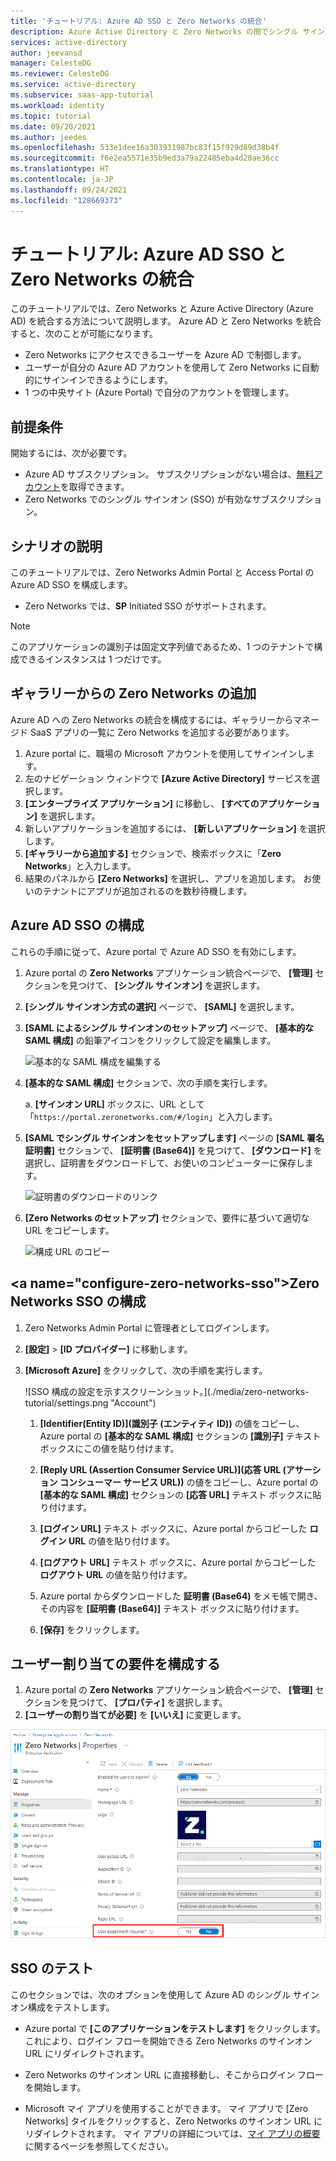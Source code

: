 ```yaml
---
title: 'チュートリアル: Azure AD SSO と Zero Networks の統合'
description: Azure Active Directory と Zero Networks の間でシングル サインオンを構成する方法について説明します。
services: active-directory
author: jeevansd
manager: CelesteDG
ms.reviewer: CelesteDG
ms.service: active-directory
ms.subservice: saas-app-tutorial
ms.workload: identity
ms.topic: tutorial
ms.date: 09/20/2021
ms.author: jeedes
ms.openlocfilehash: 533e1dee16a303931987bc83f15f929d89d38b4f
ms.sourcegitcommit: f6e2ea5571e35b9ed3a79a22485eba4d20ae36cc
ms.translationtype: HT
ms.contentlocale: ja-JP
ms.lasthandoff: 09/24/2021
ms.locfileid: "128669373"
---
```

# <a name="tutorial-azure-ad-sso-integration-with-zero-networks"></a>チュートリアル: Azure AD SSO と Zero Networks の統合

このチュートリアルでは、Zero Networks と Azure Active Directory (Azure AD) を統合する方法について説明します。 Azure AD と Zero Networks を統合すると、次のことが可能になります。

* Zero Networks にアクセスできるユーザーを Azure AD で制御します。
* ユーザーが自分の Azure AD アカウントを使用して Zero Networks に自動的にサインインできるようにします。
* 1 つの中央サイト (Azure Portal) で自分のアカウントを管理します。

## <a name="prerequisites"></a>前提条件

開始するには、次が必要です。

* Azure AD サブスクリプション。 サブスクリプションがない場合は、[無料アカウント](https://azure.microsoft.com/free/)を取得できます。
* Zero Networks でのシングル サインオン (SSO) が有効なサブスクリプション。

## <a name="scenario-description"></a>シナリオの説明

このチュートリアルでは、Zero Networks Admin Portal と Access Portal の Azure AD SSO を構成します。

* Zero Networks では、**SP** Initiated SSO がサポートされます。

> [!NOTE]
> このアプリケーションの識別子は固定文字列値であるため、1 つのテナントで構成できるインスタンスは 1 つだけです。

## <a name="add-zero-networks-from-the-gallery"></a>ギャラリーからの Zero Networks の追加

Azure AD への Zero Networks の統合を構成するには、ギャラリーからマネージド SaaS アプリの一覧に Zero Networks を追加する必要があります。

1. Azure portal に、職場の Microsoft アカウントを使用してサインインします。
1. 左のナビゲーション ウィンドウで **[Azure Active Directory]** サービスを選択します。
1. **[エンタープライズ アプリケーション]** に移動し、 **[すべてのアプリケーション]** を選択します。
1. 新しいアプリケーションを追加するには、 **[新しいアプリケーション]** を選択します。
1. **[ギャラリーから追加する]** セクションで、検索ボックスに「**Zero Networks**」と入力します。
1. 結果のパネルから **[Zero Networks]** を選択し、アプリを追加します。 お使いのテナントにアプリが追加されるのを数秒待機します。

## <a name="configure-azure-ad-sso"></a>Azure AD SSO の構成

これらの手順に従って、Azure portal で Azure AD SSO を有効にします。

1. Azure portal の **Zero Networks** アプリケーション統合ページで、 **[管理]** セクションを見つけて、 **[シングル サインオン]** を選択します。
1. **[シングル サインオン方式の選択]** ページで、 **[SAML]** を選択します。
1. **[SAML によるシングル サインオンのセットアップ]** ページで、 **[基本的な SAML 構成]** の鉛筆アイコンをクリックして設定を編集します。

   ![基本的な SAML 構成を編集する](common/edit-urls.png)

1. **[基本的な SAML 構成]** セクションで、次の手順を実行します。

    a. **[サインオン URL]** ボックスに、URL として「`https://portal.zeronetworks.com/#/login`」と入力します。

1. **[SAML でシングル サインオンをセットアップします]** ページの **[SAML 署名証明書]** セクションで、 **[証明書 (Base64)]** を見つけて、 **[ダウンロード]** を選択し、証明書をダウンロードして、お使いのコンピューターに保存します。

    ![証明書のダウンロードのリンク](common/certificatebase64.png)

1. **[Zero Networks のセットアップ]** セクションで、要件に基づいて適切な URL をコピーします。

    ![構成 URL のコピー](common/copy-configuration-urls.png)

## <a name="configure-zero-networks-sso&quot;></a>Zero Networks SSO の構成

1. Zero Networks Admin Portal に管理者としてログインします。

1. **[設定]**  >  **[ID プロバイダー]** に移動します。

1. **[Microsoft Azure]** をクリックして、次の手順を実行します。
    
    ![SSO 構成の設定を示すスクリーンショット。](./media/zero-networks-tutorial/settings.png &quot;Account")

    1. **[Identifier(Entity ID)]\(識別子 (エンティティ ID)\)** の値をコピーし、Azure portal の **[基本的な SAML 構成]** セクションの **[識別子]** テキスト ボックスにこの値を貼り付けます。

    1. **[Reply URL (Assertion Consumer Service URL)]\(応答 URL (アサーション コンシューマー サービス URL)\)** の値をコピーし、Azure portal の **[基本的な SAML 構成]** セクションの **[応答 URL]** テキスト ボックスに貼り付けます。

    1. **[ログイン URL]** テキスト ボックスに、Azure portal からコピーした **ログイン URL** の値を貼り付けます。

    1. **[ログアウト URL]** テキスト ボックスに、Azure portal からコピーした **ログアウト URL** の値を貼り付けます。

    1. Azure portal からダウンロードした **証明書 (Base64)** をメモ帳で開き、その内容を **[証明書 (Base64)]** テキスト ボックスに貼り付けます。

    1. **[保存]** をクリックします。

## <a name="configure-user-assignment-requirement"></a>ユーザー割り当ての要件を構成する

1. Azure portal の **Zero Networks** アプリケーション統合ページで、 **[管理]** セクションを見つけて、 **[プロパティ]** を選択します。
1. **[ユーザーの割り当てが必要]** を **[いいえ]** に変更します。

![[ユーザーの割り当てが必要] のスクリーンショット。](./media/zero-networks-tutorial/user-assignment.png)

## <a name="test-sso"></a>SSO のテスト 

このセクションでは、次のオプションを使用して Azure AD のシングル サインオン構成をテストします。 

* Azure portal で **[このアプリケーションをテストします]** をクリックします。 これにより、ログイン フローを開始できる Zero Networks のサインオン URL にリダイレクトされます。 

* Zero Networks のサインオン URL に直接移動し、そこからログイン フローを開始します。

* Microsoft マイ アプリを使用することができます。 マイ アプリで [Zero Networks] タイルをクリックすると、Zero Networks のサインオン URL にリダイレクトされます。 マイ アプリの詳細については、[マイ アプリの概要](../user-help/my-apps-portal-end-user-access.md)に関するページを参照してください。
